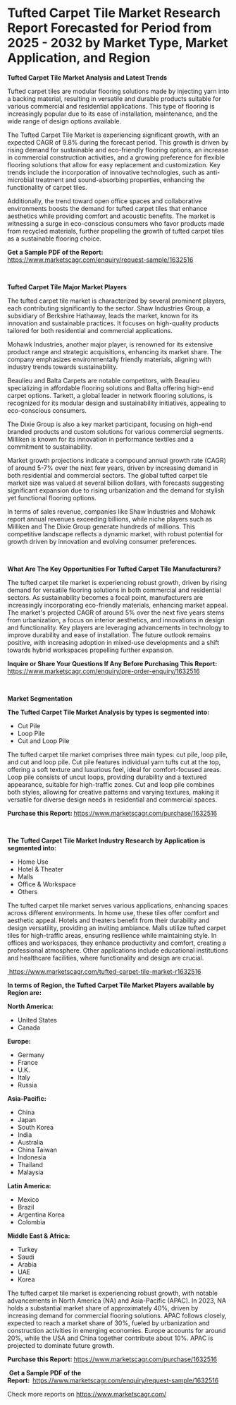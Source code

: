 <p><h1>Tufted Carpet Tile Market Research Report Forecasted for Period from 2025 -  2032 by Market Type, Market Application, and Region</h1></p><p><strong>Tufted Carpet Tile Market Analysis and Latest Trends</strong></p>
<p><p>Tufted carpet tiles are modular flooring solutions made by injecting yarn into a backing material, resulting in versatile and durable products suitable for various commercial and residential applications. This type of flooring is increasingly popular due to its ease of installation, maintenance, and the wide range of design options available. </p><p>The Tufted Carpet Tile Market is experiencing significant growth, with an expected CAGR of 9.8% during the forecast period. This growth is driven by rising demand for sustainable and eco-friendly flooring options, an increase in commercial construction activities, and a growing preference for flexible flooring solutions that allow for easy replacement and customization. Key trends include the incorporation of innovative technologies, such as anti-microbial treatment and sound-absorbing properties, enhancing the functionality of carpet tiles.</p><p>Additionally, the trend toward open office spaces and collaborative environments boosts the demand for tufted carpet tiles that enhance aesthetics while providing comfort and acoustic benefits. The market is witnessing a surge in eco-conscious consumers who favor products made from recycled materials, further propelling the growth of tufted carpet tiles as a sustainable flooring choice.</p></p>
<p><strong>Get a Sample PDF of the Report:&nbsp;</strong> <a href="https://www.marketscagr.com/enquiry/request-sample/1632516?utm_campaign=2291&utm_medium=2&utm_source=Github&utm_content=ia&utm_term=08022025&utm_id=tufted-carpet-tile">https://www.marketscagr.com/enquiry/request-sample/1632516</a></p>
<p>&nbsp;</p>
<p><strong>Tufted Carpet Tile Major Market Players</strong></p>
<p><p>The tufted carpet tile market is characterized by several prominent players, each contributing significantly to the sector. Shaw Industries Group, a subsidiary of Berkshire Hathaway, leads the market, known for its innovation and sustainable practices. It focuses on high-quality products tailored for both residential and commercial applications.</p><p>Mohawk Industries, another major player, is renowned for its extensive product range and strategic acquisitions, enhancing its market share. The company emphasizes environmentally friendly materials, aligning with industry trends towards sustainability.</p><p>Beaulieu and Balta Carpets are notable competitors, with Beaulieu specializing in affordable flooring solutions and Balta offering high-end carpet options. Tarkett, a global leader in network flooring solutions, is recognized for its modular design and sustainability initiatives, appealing to eco-conscious consumers.</p><p>The Dixie Group is also a key market participant, focusing on high-end branded products and custom solutions for various commercial segments. Milliken is known for its innovation in performance textiles and a commitment to sustainability.</p><p>Market growth projections indicate a compound annual growth rate (CAGR) of around 5-7% over the next few years, driven by increasing demand in both residential and commercial sectors. The global tufted carpet tile market size was valued at several billion dollars, with forecasts suggesting significant expansion due to rising urbanization and the demand for stylish yet functional flooring options.</p><p>In terms of sales revenue, companies like Shaw Industries and Mohawk report annual revenues exceeding billions, while niche players such as Milliken and The Dixie Group generate hundreds of millions. This competitive landscape reflects a dynamic market, with robust potential for growth driven by innovation and evolving consumer preferences.</p></p>
<p>&nbsp;</p>
<p><strong>What Are The Key Opportunities For Tufted Carpet Tile Manufacturers?</strong></p>
<p><p>The tufted carpet tile market is experiencing robust growth, driven by rising demand for versatile flooring solutions in both commercial and residential sectors. As sustainability becomes a focal point, manufacturers are increasingly incorporating eco-friendly materials, enhancing market appeal. The market's projected CAGR of around 5% over the next five years stems from urbanization, a focus on interior aesthetics, and innovations in design and functionality. Key players are leveraging advancements in technology to improve durability and ease of installation. The future outlook remains positive, with increasing adoption in mixed-use developments and a shift towards hybrid workspaces propelling further expansion.</p></p>
<p><strong>Inquire or Share Your Questions If Any Before Purchasing This Report:</strong> <a href="https://www.marketscagr.com/enquiry/pre-order-enquiry/1632516?utm_campaign=2291&utm_medium=2&utm_source=Github&utm_content=ia&utm_term=08022025&utm_id=tufted-carpet-tile">https://www.marketscagr.com/enquiry/pre-order-enquiry/1632516</a></p>
<p>&nbsp;</p>
<p><strong>Market Segmentation</strong></p>
<p><strong>The Tufted Carpet Tile Market Analysis by types is segmented into:</strong></p>
<p><ul><li>Cut Pile</li><li>Loop Pile</li><li>Cut and Loop Pile</li></ul></p>
<p><p>The tufted carpet tile market comprises three main types: cut pile, loop pile, and cut and loop pile. Cut pile features individual yarn tufts cut at the top, offering a soft texture and luxurious feel, ideal for comfort-focused areas. Loop pile consists of uncut loops, providing durability and a textured appearance, suitable for high-traffic zones. Cut and loop pile combines both styles, allowing for creative patterns and varying textures, making it versatile for diverse design needs in residential and commercial spaces.</p></p>
<p><strong>Purchase this Report:&nbsp;</strong><a href="https://www.marketscagr.com/purchase/1632516?utm_campaign=2291&utm_medium=2&utm_source=Github&utm_content=ia&utm_term=08022025&utm_id=tufted-carpet-tile">https://www.marketscagr.com/purchase/1632516</a></p>
<p>&nbsp;</p>
<p><strong>The Tufted Carpet Tile Market Industry Research by Application is segmented into:</strong></p>
<p><ul><li>Home Use</li><li>Hotel & Theater</li><li>Malls</li><li>Office & Workspace</li><li>Others</li></ul></p>
<p><p>The tufted carpet tile market serves various applications, enhancing spaces across different environments. In home use, these tiles offer comfort and aesthetic appeal. Hotels and theaters benefit from their durability and design versatility, providing an inviting ambiance. Malls utilize tufted carpet tiles for high-traffic areas, ensuring resilience while maintaining style. In offices and workspaces, they enhance productivity and comfort, creating a professional atmosphere. Other applications include educational institutions and healthcare facilities, where functionality and design are crucial.</p></p>
<p><a href="https://www.marketscagr.com/tufted-carpet-tile-market-r1632516?utm_campaign=2291&utm_medium=2&utm_source=Github&utm_content=ia&utm_term=08022025&utm_id=tufted-carpet-tile">&nbsp;https://www.marketscagr.com/tufted-carpet-tile-market-r1632516</a></p>
<p><strong>In terms of Region, the Tufted Carpet Tile Market Players available by Region are:</strong></p>
<p>
    <p> <strong> North America: </strong>
        <ul>
            <li>United States</li>
            <li>Canada</li>
        </ul>
        </p> 
    <p> <strong> Europe: </strong>
        <ul>
            <li>Germany</li>
            <li>France</li>
            <li>U.K.</li>
            <li>Italy</li>
            <li>Russia</li>
        </ul>
        </p> 
    <p> <strong> Asia-Pacific: </strong>
        <ul>
            <li>China</li>
            <li>Japan</li>
            <li>South Korea</li>
            <li>India</li>
            <li>Australia</li>
            <li>China Taiwan</li>
            <li>Indonesia</li>
            <li>Thailand</li>
            <li>Malaysia</li>
        </ul>
        </p> 
    <p> <strong> Latin America: </strong>
        <ul>
            <li>Mexico</li>
            <li>Brazil</li>
            <li>Argentina Korea</li>
            <li>Colombia</li>
        </ul>
        </p> 
    <p> <strong> Middle East & Africa: </strong>
        <ul>
            <li>Turkey</li>
            <li>Saudi</li>
            <li>Arabia</li>
            <li>UAE</li>
            <li>Korea</li>
        </ul>
    </p>
    </p>
<p><p>The tufted carpet tile market is experiencing robust growth, with notable advancements in North America (NA) and Asia-Pacific (APAC). In 2023, NA holds a substantial market share of approximately 40%, driven by increasing demand for commercial flooring solutions. APAC follows closely, expected to reach a market share of 30%, fueled by urbanization and construction activities in emerging economies. Europe accounts for around 20%, while the USA and China together contribute about 10%. APAC is projected to dominate future growth.</p></p>
<p><strong>Purchase this Report: </strong><a href="https://www.marketscagr.com/purchase/1632516?utm_campaign=2291&utm_medium=2&utm_source=Github&utm_content=ia&utm_term=08022025&utm_id=tufted-carpet-tile">https://www.marketscagr.com/purchase/1632516</a></p>
<p>&nbsp;<strong>Get a Sample PDF of the Report:&nbsp;&nbsp;</strong><a href="https://www.marketscagr.com/enquiry/request-sample/1632516?utm_campaign=2291&utm_medium=2&utm_source=Github&utm_content=ia&utm_term=08022025&utm_id=tufted-carpet-tile">https://www.marketscagr.com/enquiry/request-sample/1632516</a></p>
<p><strong></strong></p>
<p>Check more reports on <a href="https://www.marketscagr.com/?utm_campaign=2291&utm_medium=2&utm_source=Github&utm_content=ia&utm_term=08022025&utm_id=tufted-carpet-tile">https://www.marketscagr.com/</a></p>